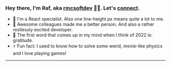 ### Hey there, I'm Raf, aka [rmcsoftdev][website] 👨‍💻. Let's [connect][linkedin].

- 🔭 I'm a React specialist. Also one line-height px means quite a lot to me.
- 👯 Awesome colleagues made me a better person. And also a rather restlessly excited developer.
- 🥅 The first word that comes up in my mind when I think of 2022 is: gratitude.
- ⚡ Fun fact: I used to know how to solve some weird, movie-like physics and I love playing games!

---

[website]: https://www.rmcsoftdev.com
[linkedin]: https://www.linkedin.com/in/rmcsoftdev/
